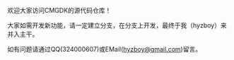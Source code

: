 欢迎大家访问CMGDK的源代码仓库！

大家如需开发新功能，请一定建立分支，在分支上开发，最终于我（hyzboy）来并入主干。

如有问题请通过QQ(324000607)或EMail(hyzboy@gmail.com)留言。